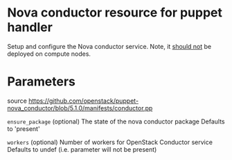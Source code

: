 # Nova conductor resource for puppet handler

Setup and configure the Nova conductor service.
Note, it [should not](http://docs.openstack.org/juno/config-reference/content/section_conductor.html) be deployed on compute nodes.

# Parameters

source https://github.com/openstack/puppet-nova_conductor/blob/5.1.0/manifests/conductor.pp

 ``ensure_package``
   (optional) The state of the nova conductor package
   Defaults to 'present'

 ``workers``
   (optional) Number of workers for OpenStack Conductor service
   Defaults to undef (i.e. parameter will not be present)